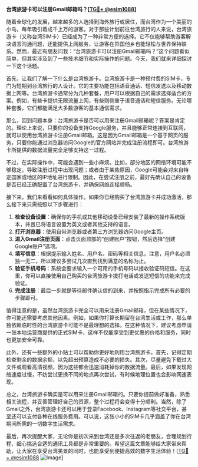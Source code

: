 **台湾旅游卡可以注册Gmail邮箱吗？[[TG💪+ @esim1088](https://t.me/s/esim1088)]**

随着全球化的发展，越来越多的人选择到海外旅行或居住，而台湾作为一个美丽的小岛，每年吸引着成千上万的游客。对于那些计划前往台湾旅行的人来说，台湾旅游卡（又称台湾SIM卡）已经成为了一种非常方便的选择。它不仅能够帮助游客解决语言沟通问题，还能提供上网服务，让游客在异国他乡也能轻松与世界保持联系。然而，最近有朋友问我：“台湾旅游卡可以注册Gmail邮箱吗？”这个问题看似简单，但其实涉及到了一些技术细节和实际操作的问题。今天，我们就来详细探讨一下这个话题。

首先，让我们了解一下什么是台湾旅游卡。台湾旅游卡是一种预付费的SIM卡，专门为短期到台湾旅行的人设计。它的主要功能包括语音通话、短信发送以及移动数据上网等。台湾旅游卡通常分为几种套餐，用户可以根据自己的需求选择适合的方案。例如，有些卡提供无限流量上网，有些则侧重于语音通话和短信服务。无论哪种套餐，它们都能满足大多数游客的基本通信需求。

那么，回到问题本身：台湾旅游卡是否可以用来注册Gmail邮箱呢？答案是肯定的。理论上来说，只要你的设备支持Google服务，并且能够正常连接到互联网，就可以使用台湾旅游卡注册Gmail邮箱。这是因为Gmail邮箱是一个基于网页的服务，只要你能通过浏览器访问Google的官方网站并完成注册流程即可。台湾旅游卡所提供的数据流量完全足够支持这一过程。

不过，在实际操作中，可能会遇到一些小麻烦。比如，部分地区的网络环境可能不够稳定，导致注册过程中出现问题；或者由于某些原因，Google可能会对来自特定国家或地区的IP地址进行限制。因此，在尝试注册之前，最好先确认自己的设备是否已经正确配置了台湾旅游卡，并确保网络连接顺畅。

接下来，我们来看看如何具体操作。如果你已经购买了台湾旅游卡并成功激活，那么接下来只需按照以下步骤进行：

1. **检查设备设置**：确保你的手机或其他移动设备已经安装了最新的操作系统版本，并且已将语言设置为英文或者其他支持的语言。
2. **打开浏览器**：使用自带浏览器或者第三方浏览器访问Google主页。
3. **进入Gmail注册页面**：点击页面顶部的“创建账户”按钮，然后选择“创建Google账户”选项。
4. **填写信息**：根据提示输入姓名、用户名、密码等相关信息。注意，用户名必须独一无二，所以建议多尝试几次直到找到满意的名称为止。
5. **验证手机号码**：系统会要求输入一个可用的手机号码以接收验证码短信。在这里，你可以直接使用自己购买的台湾旅游卡拨打电话或发送短信的功能来完成验证。
6. **完成注册**：最后一步就是等待邮件确认信的到来，并按照指示完成所有必要的步骤即可。

值得注意的是，虽然台湾旅游卡完全可以用来注册Gmail邮箱，但在某些情况下，你可能还需要考虑其他因素。例如，如果你打算长期留在台湾生活或工作，那么单独依赖临时性的台湾旅游卡可能不是最理想的选择。在这种情况下，建议考虑申请一张本地运营商提供的正式SIM卡，这样不仅能享受到更优惠的价格和服务，同时也更加安全可靠。

此外，还有一些额外的小贴士可以帮助你更好地利用台湾旅游卡。首先，记得定期检查剩余的数据余额，以免超出预算造成不必要的损失。其次，尽量避免下载过大文件或观看高清视频，因为这些都会迅速消耗掉你的数据流量。最后，如果发现网络速度过慢，不妨尝试更换不同的地点再次尝试，有时候地理位置也会影响网速表现。

总之，台湾旅游卡确实是可以用来注册Gmail邮箱的。只要你提前做好准备，熟悉相关流程，并妥善管理好自己的资源，整个过程将会变得十分顺利。当然，除了Gmail之外，台湾旅游卡还可以用于登录Facebook、Instagram等社交平台，甚至还可以支付各种在线服务费用。可以说，这张小小的SIM卡几乎涵盖了你在台湾期间所需的一切数字生活需求。

最后，再次提醒大家，无论你是初次来到台湾还是多次往返的老朋友，合理规划行程、细心挑选合适的通讯工具都是非常重要的。希望这篇文章能够给大家带来帮助，让大家在享受台湾美景的同时，也能享受到便捷高效的数字生活体验！[[TG💪+ @esim1088](https://t.me/s/esim1088) ![Image](https://i.postimg.cc/4NQfJmqS/Snipaste-2025-05-13-00-14-12.png)]